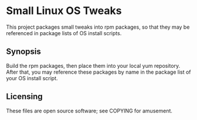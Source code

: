 Small Linux OS Tweaks
=====================

This project packages small tweaks into rpm packages, so that they
may be referenced in package lists of OS install scripts.

Synopsis
--------

Build the rpm packages, then place them into your local yum repository.
After that, you may reference these packages by name in the package
list of your OS install script.

Licensing
---------

These files are open source software; see COPYING for amusement.
